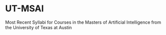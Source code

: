 # UT-MSAI
Most Recent Syllabi for Courses in the Masters of Artificial Intelligence from the University of Texas at Austin
